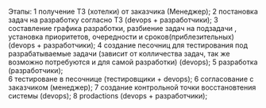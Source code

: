 Этапы:
 1 получение ТЗ (хотелки) от заказчика (Менеджер); 
 2 постановка задач на разработку согласно ТЗ (devops + разработчики);
 3 составление графика разработки, разбиение задач на подзадачи , установка приоритетов, очередности и сроков(приблезительных) (devops + разработчики);
 4 создание песочниц для тестирования под разрабатываемые задачи (зависит от колличества задач, так же возможно потребуются и для самой разработки) (devops);
 5 разработка (разработчики);  
 6 тестироване в песочнице (тестировщики + devops);
 6 согласование с заказчиком (менеджер);
 7 создание контрольной точки восстановтения системы (devops);
 8 prodactions (devops + разработчики);
